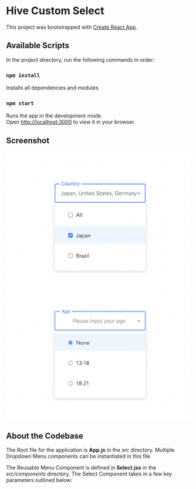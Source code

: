 # Hive Custom Select

This project was bootstrapped with [Create React App](https://github.com/facebook/create-react-app).

## Available Scripts

In the project directory, run the following commands in order:

### `npm install`

Installs all dependencies and modules

### `npm start`

Runs the app in the development mode.\
Open [http://localhost:3000](http://localhost:3000) to view it in your browser.

## Screenshot

![alt text](/public/dropdown.png)

## About the Codebase

The Root file for the application is **App.js** in the *src* directory. Multiple Dropdown Menu components can be instantiated in this file

The Reusable Menu Component is defined in **Select.jsx** in the *src/components* directory. The Select Component takes in a few key parameters outlined below:
